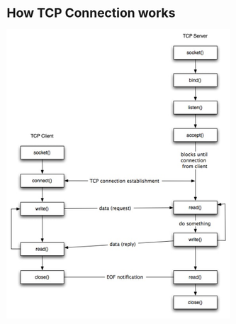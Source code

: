 # How TCP Connection works

![alt text](https://github.com/Mr-S-Mirzoev/TechnoSphere/blob/master/Data/tcp-connection.jpg)
